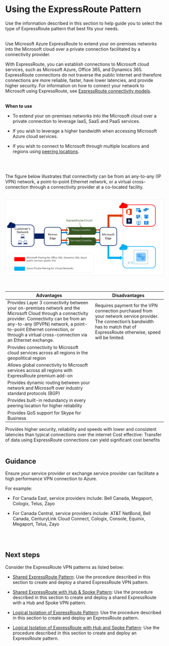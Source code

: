 # Using the ExpressRoute Pattern


Use the information described in this section to help guide you to select the type of ExpressRoute pattern that best fits your needs.
<br />
<br />

Use Microsoft Azure ExpressRoute to extend your on-premises networks into the Microsoft cloud over a private connection facilitated by a connectivity provider. 

With ExpressRoute, you can establish connections to Microsoft cloud services, such as Microsoft Azure, Office 365, and Dynamics 365.
ExpressRoute connections do not traverse the public Internet and therefore connections are more reliable, faster, have lower latencies, and provide higher security. For information on how to connect your network to Microsoft using ExpressRoute, see [ExpressRoute connectivity models](https://docs.microsoft.com/en-us/azure/expressroute/expressroute-connectivity-models).
<br />
<br />

**When to use**
- To extend your on-premises networks into the Microsoft cloud over a private connection to leverage IaaS, SaaS and PaaS services.
	
- If you wish to leverage a higher bandwidth when accessing Microsoft Azure cloud services.
	
- If you wish to connect to Microsoft through multiple locations and regions using [peering locations](https://docs.microsoft.com/en-us/azure/expressroute/expressroute-locations).
<br />
<br />

The figure below illustrates that connectivity can be from an any-to-any (IP VPN) network, a point-to-point Ethernet network, or a virtual cross-connection through a connectivity provider at a co-located facility. 
<br />
<br />

![ExpressRouteVPN](https://github.com/alvarovitta/Azure-Networking/blob/master/images/ExpressRouteVPN.png)  
<br />
<br />

| Advantages        | Disadvantages           |
| ------------- |---------------|
|Provides Layer 3 connectivity between your on-premises network and the Microsoft Cloud through a connectivity provider. Connectivity can be from an any-to-any (IPVPN) network, a point-to-point Ethernet connection, or through a virtual cross-connection via an Ethernet exchange.|	Requires payment for the VPN connection  purchased from your network service provider. The connection’s bandwidth has to match that of ExpressRoute otherwise, speed will be limited.|
Provides connectivity to Microsoft cloud services across all regions in the geopolitical region|
|Allows global connectivity to Microsoft services across all regions with ExpressRoute premium add-on||Provides dynamic routing between your network and Microsoft over industry standard protocols (BGP)|
|Provides dynamic routing between your network and Microsoft over industry standard protocols (BGP) |
|Provides built-in redundancy in every peering location for higher reliability||
|Provides QoS support for Skype for Business|	
Provides higher security, reliability and speeds with lower and consistent latencies than typical connections over the internet	
Cost effective: Transfer of data using ExpressRoute connections can yield significant cost benefits	
<br />
<br />


## Guidance
Ensure your service provider or exchange service provider can facilitate a high performance VPN connection to Azure. 

For example:
- For Canada East, service providers include: Bell Canada, Megaport, Cologix, Telus, Zayo
	
- For Canada Central, service providers include: AT&T NetBond, Bell Canada, CenturyLink Cloud Connect, Cologix, Console, Equinix, Megaport, Telus, Zayo
<br />
<br />


## Next steps
Consider the ExpressRoute VPN patterns as listed below:

- [Shared ExpressRoute Pattern](https://github.com/alvarovitta/Azure-Networking/blob/master/2.3.1-Using-the-Shared-ExpressRoute-Pattern.md):  Use the procedure described in this section to create and deploy a shared ExpressRoute VPN pattern.
	
- [Shared ExpressRoute with Hub & Spoke Pattern](https://github.com/alvarovitta/Azure-Networking/blob/master/2.3.2-Using-the-Shared-ExpressRoute-with-Hub-and-Spoke-Pattern.md):  Use the procedure described in this section to create and deploy a shared ExpressRoute with a Hub and Spoke VPN pattern.

- [Logical Isolation of ExpressRoute Pattern](https://github.com/alvarovitta/Azure-Networking/blob/master/2.3.3-Using-the-Logical-Isolation-of-ExpressRoute-Pattern.md):  Use the procedure described in this section to create and deploy an ExpressRoute pattern.

- [Logical Isolation of ExpressRoute with Hub and Spoke Pattern](https://github.com/alvarovitta/Azure-Networking/blob/master/2.3.4-Using-the-Logical-Isolation-of-ExpressRoute-with-Hub-and-Spoke-Pattern.md):  Use the procedure described in this section to create and deploy an ExpressRoute pattern.



